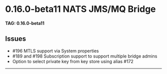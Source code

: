 # 0.16.0-beta11 NATS JMS/MQ Bridge

#### TAG: 0.16.0-beta11

## Issues

* #196 MTLS support via System properties
* #189 and #198 Subscription support to support multiple bridge admins   
* Option to select private key from key store using alias #172

----
